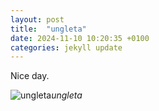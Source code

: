 ```yaml
---
layout: post
title:  "ungleta"
date: 2024-11-10 10:20:35 +0100
categories: jekyll update
---
```


Nice day.


![ungleta](https://lh3.googleusercontent.com/pw/AP1GczNlMWGFqJbIfqTs-Yy43yXz3nPd_b-j5zkDZg9Fl-dI5eHqQvmfjCZSpKU0nFifyZ76tCQqJZEV9v1jO4jN1xeChSv8BMGbGzRyzsRYB99bGTKwZok=w0)*ungleta*&nbsp;



[jekyll-docs]: https://jekyllrb.com/docs/home
[jekyll-gh]:   https://github.com/jekyll/jekyll
[jekyll-talk]: https://talk.jekyllrb.com/
